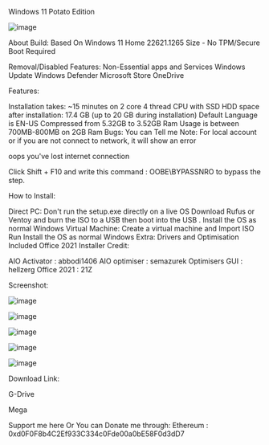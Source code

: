Windows 11 Potato Edition

![image](https://user-images.githubusercontent.com/90126117/222154378-7b1fe88b-bffa-4d8f-8c2d-ee05be7db011.png)



About Build: 
Based On Windows 11 Home 22621.1265 
Size - 
No TPM/Secure Boot Required     
                        
Removal/Disabled Features:
Non-Essential apps and Services
Windows Update
Windows Defender
Microsoft Store
OneDrive

Features:

Installation takes: ~15 minutes on 2 core 4 thread CPU with SSD
HDD space after installation: 17.4 GB (up to 20 GB during installation)
Default Language is EN-US
Compressed from 5.32GB to 3.52GB
Ram Usage is between 700MB-800MB on 2GB Ram
Bugs:
You can Tell me
Note:
For local account or if you are not connect to network,
it will show an error 

oops you've lost internet connection

Click Shift + F10
and write this command : OOBE\BYPASSNRO 
to bypass the step.

How to Install:

Direct PC:
Don't run the setup.exe directly on a live OS
Download Rufus or Ventoy and burn the ISO to a USB then boot into the USB .
Install the OS as normal Windows
Virtual Machine:
Create a virtual machine and Import ISO
Run 
Install the OS as normal Windows
Extra:
Drivers and Optimisation Included
Office 2021 Installer
Credit:

AIO Activator : abbodi1406
AIO optimiser : semazurek
Optimisers GUI : hellzerg
Office 2021 : 21Z

Screenshot:

![image](https://user-images.githubusercontent.com/90126117/222154433-5a5bf641-9e03-4c4c-80a6-e53e8c714649.png)

![image](https://user-images.githubusercontent.com/90126117/222154454-bfbc21ec-bc35-4dc1-8362-710af1d27bab.png)

![image](https://user-images.githubusercontent.com/90126117/222154474-0f1085d3-4f14-4dea-9c99-449c3e42a64e.png)

![image](https://user-images.githubusercontent.com/90126117/222154494-18211711-a98b-4102-b92a-b471c35599d9.png)

![image](https://user-images.githubusercontent.com/90126117/222154506-b643ec26-8b43-416d-9a30-09ff06d09822.png)


Download Link:

G-Drive

Mega


Support me here
Or
You can Donate me through:
Ethereum : 0xd0F0F8b4C2Ef933C334c0Fde00a0bE58F0d3dD7
